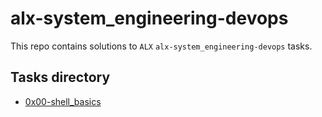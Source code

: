 # alx-system_engineering-devops

This repo contains solutions to `ALX` `alx-system_engineering-devops` tasks.

## Tasks directory

- [0x00-shell_basics](0x00-shell_basics)
